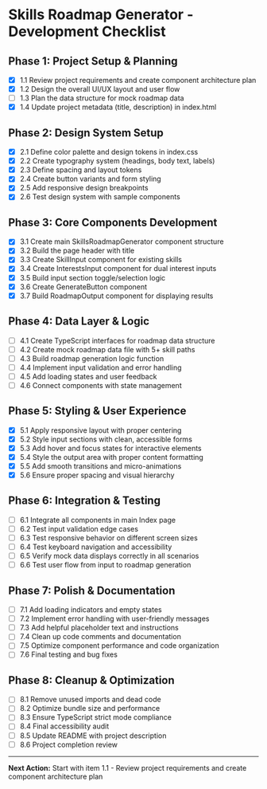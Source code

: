 # Skills Roadmap Generator - Development Checklist

## Phase 1: Project Setup & Planning
- [x] 1.1 Review project requirements and create component architecture plan
- [x] 1.2 Design the overall UI/UX layout and user flow
- [ ] 1.3 Plan the data structure for mock roadmap data
- [x] 1.4 Update project metadata (title, description) in index.html

## Phase 2: Design System Setup
- [x] 2.1 Define color palette and design tokens in index.css
- [x] 2.2 Create typography system (headings, body text, labels)
- [x] 2.3 Define spacing and layout tokens
- [x] 2.4 Create button variants and form styling
- [x] 2.5 Add responsive design breakpoints
- [x] 2.6 Test design system with sample components

## Phase 3: Core Components Development
- [x] 3.1 Create main SkillsRoadmapGenerator component structure
- [x] 3.2 Build the page header with title
- [x] 3.3 Create SkillInput component for existing skills
- [x] 3.4 Create InterestsInput component for dual interest inputs
- [x] 3.5 Build input section toggle/selection logic
- [x] 3.6 Create GenerateButton component
- [x] 3.7 Build RoadmapOutput component for displaying results

## Phase 4: Data Layer & Logic
- [ ] 4.1 Create TypeScript interfaces for roadmap data structure
- [ ] 4.2 Create mock roadmap data file with 5+ skill paths
- [ ] 4.3 Build roadmap generation logic function
- [ ] 4.4 Implement input validation and error handling
- [ ] 4.5 Add loading states and user feedback
- [ ] 4.6 Connect components with state management

## Phase 5: Styling & User Experience
- [x] 5.1 Apply responsive layout with proper centering
- [x] 5.2 Style input sections with clean, accessible forms
- [x] 5.3 Add hover and focus states for interactive elements
- [x] 5.4 Style the output area with proper content formatting
- [x] 5.5 Add smooth transitions and micro-animations
- [x] 5.6 Ensure proper spacing and visual hierarchy

## Phase 6: Integration & Testing
- [ ] 6.1 Integrate all components in main Index page
- [ ] 6.2 Test input validation edge cases
- [ ] 6.3 Test responsive behavior on different screen sizes
- [ ] 6.4 Test keyboard navigation and accessibility
- [ ] 6.5 Verify mock data displays correctly in all scenarios
- [ ] 6.6 Test user flow from input to roadmap generation

## Phase 7: Polish & Documentation
- [ ] 7.1 Add loading indicators and empty states
- [ ] 7.2 Implement error handling with user-friendly messages
- [ ] 7.3 Add helpful placeholder text and instructions
- [ ] 7.4 Clean up code comments and documentation
- [ ] 7.5 Optimize component performance and code organization
- [ ] 7.6 Final testing and bug fixes

## Phase 8: Cleanup & Optimization
- [ ] 8.1 Remove unused imports and dead code
- [ ] 8.2 Optimize bundle size and performance
- [ ] 8.3 Ensure TypeScript strict mode compliance
- [ ] 8.4 Final accessibility audit
- [ ] 8.5 Update README with project description
- [ ] 8.6 Project completion review

---

**Next Action:** Start with item 1.1 - Review project requirements and create component architecture plan